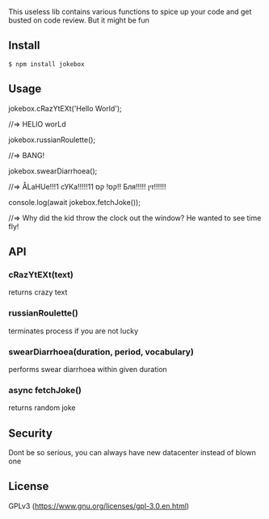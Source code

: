 This useless lib contains various functions to spice up your code and get busted on code review.
But it might be fun

## Install

```
$ npm install jokebox
```

## Usage


jokebox.cRazYtEXt('Hello World');

//=> HELlO worLd


jokebox.russianRoulette();

//=> BANG!


jokebox.swearDiarrhoea();

//=> ÅLaHUe!!!1     сУКа!!!!!11  קס!              קס!!   Бля!!!!!            זין!!!!!!

console.log(await jokebox.fetchJoke());

//=> Why did the kid throw the clock out the window? He wanted to see time fly!

## API

### cRazYtEXt(text)
returns crazy text

### russianRoulette()
terminates process if you are not lucky

### swearDiarrhoea(duration, period, vocabulary) 
performs swear diarrhoea within given duration

### async fetchJoke()
returns random joke

## Security
Dont be so serious, you can always have new datacenter instead of blown one

## License

GPLv3 (https://www.gnu.org/licenses/gpl-3.0.en.html)
